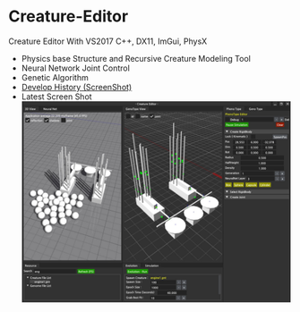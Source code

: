# Creature-Editor
Creature Editor With VS2017 C++, DX11, ImGui, PhysX
 - Physics base Structure and Recursive Creature Modeling Tool
 - Neural Network Joint Control
 - Genetic Algorithm
 - [Develop History (ScreenShot)](https://github.com/jjuiddong/Creature-Editor/wiki)
 - Latest Screen Shot
   ![](https://github.com/jjuiddong/Creature-Editor/blob/master/Doc/factory1.jpg?raw=true)
